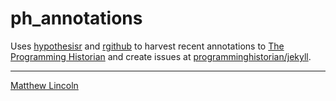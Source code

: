 ph_annotations
==============

Uses [hypothesisr](https://github.com/mdlincoln/hypothesisr) and [rgithub](https://github.com/cscheid/rgithub) to harvest recent annotations to [The Programming Historian](http://programminghistorian.org/) and create issues at [programminghistorian/jekyll](https://github.com/programminghistorian/jekyll).

---

[Matthew Lincoln](http://matthewlincoln.net)
